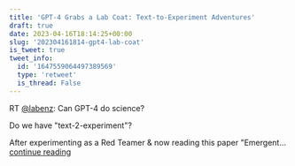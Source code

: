 ```yaml
---
title: 'GPT-4 Grabs a Lab Coat: Text-to-Experiment Adventures'
draft: true
date: 2023-04-16T18:14:25+00:00
slug: '202304161814-gpt4-lab-coat'
is_tweet: true
tweet_info:
  id: '1647559064497389569'
  type: 'retweet'
  is_thread: False
---
```




RT [@labenz](https://x.com/labenz): Can GPT-4 do science?

Do we have "text-2-experiment"?

After experimenting as a Red Teamer &amp; now reading this paper "Emergent… [continue reading](https://x.com/sytelus/status/1647559064497389569)
